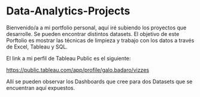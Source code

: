 # Data-Analytics-Projects

Bienvenido/a a mi portfolio personal, aquí iré subiendo los proyectos que desarrolle. Se pueden encontrar distintos datasets. 
El objetivo de este Porftolio es mostrar las técnicas de limpieza y trabajo con los datos a través de Excel, Tableau y SQL.

El link a mi perfil de Tableau Public es el siguiente:

https://public.tableau.com/app/profile/galo.badaro/vizzes

Allí se pueden observar los Dashboards que cree para dos Datasets que se encuentran aquí expuestos. 

